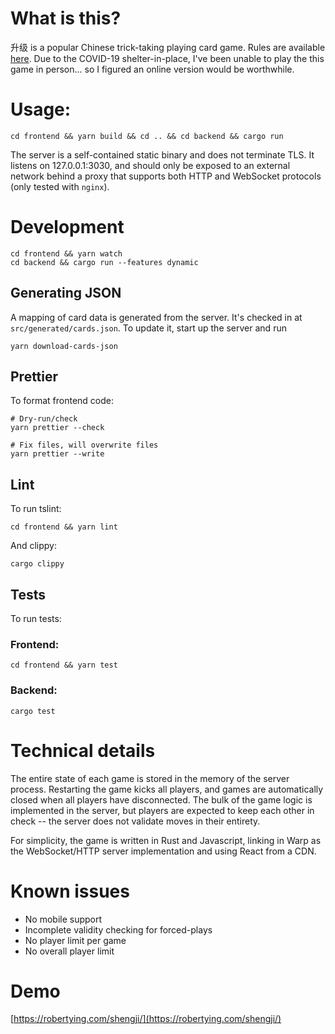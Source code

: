 # What is this?

升级 is a popular Chinese trick-taking playing card game. Rules are available
[here](https://robertying.com/shengji/rules). Due to the COVID-19
shelter-in-place, I've been unable to play the this game in person... so
I figured an online version would be worthwhile.

# Usage:

```
cd frontend && yarn build && cd .. && cd backend && cargo run
```

The server is a self-contained static binary and does not terminate TLS. It
listens on 127.0.0.1:3030, and should only be exposed to an external network
behind a proxy that supports both HTTP and WebSocket protocols (only tested
with `nginx`).

# Development

```
cd frontend && yarn watch
cd backend && cargo run --features dynamic
```

## Generating JSON
A mapping of card data is generated from the server. It's checked in at
`src/generated/cards.json`. To update it, start up the server and run

```
yarn download-cards-json
```

## Prettier
To format frontend code:

```
# Dry-run/check
yarn prettier --check

# Fix files, will overwrite files
yarn prettier --write
```

## Lint
To run tslint:

```
cd frontend && yarn lint
```

And clippy:
```
cargo clippy
```

## Tests
To run tests:

### Frontend:
```
cd frontend && yarn test
```

### Backend:
```
cargo test
```

# Technical details
The entire state of each game is stored in the memory of the server process.
Restarting the game kicks all players, and games are automatically closed when
all players have disconnected. The bulk of the game logic is implemented in the
server, but players are expected to keep each other in check -- the server does
not validate moves in their entirety.

For simplicity, the game is written in Rust and Javascript, linking in Warp as
the WebSocket/HTTP server implementation and using React from a CDN.

# Known issues
- No mobile support
- Incomplete validity checking for forced-plays
- No player limit per game
- No overall player limit

# Demo

[https://robertying.com/shengji/](https://robertying.com/shengji/)

